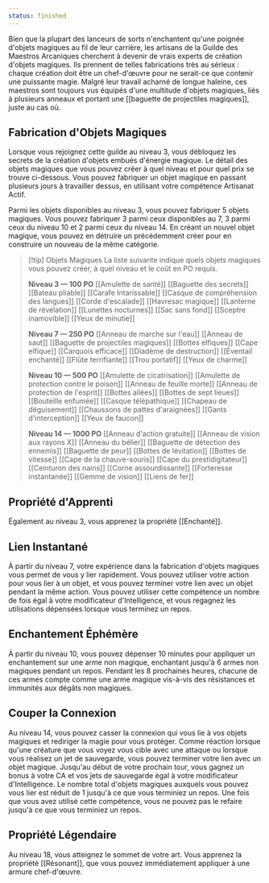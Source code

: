 ```yaml
---
status: finished
---
```

Bien que la plupart des lanceurs de sorts n'enchantent qu'une poignée d'objets magiques au fil de leur carrière, les artisans de la Guilde des Maestros Arcaniques cherchent à devenir de vrais experts de création d'objets magiques. Ils prennent de telles fabrications très au sérieux : chaque création doit être un chef-d'œuvre pour ne serait-ce que contenir une puissante magie. Malgré leur travail acharné de longue haleine, ces maestros sont toujours vus équipés d'une multitude d'objets magiques, liés à plusieurs anneaux et portant une [[baguette de projectiles magiques]], juste au cas où.

## Fabrication d'Objets Magiques

Lorsque vous rejoignez cette guilde au niveau 3, vous débloquez les secrets de la création d'objets embués d'énergie magique. Le détail des objets magiques que vous pouvez créer à quel niveau et pour quel prix se trouve ci-dessous. Vous pouvez fabriquer un objet magique en passant plusieurs jours à travailler dessus, en utilisant votre compétence Artisanat Actif.

Parmi les objets disponibles au niveau 3, vous pouvez fabriquer 5 objets magiques. Vous pouvez fabriquer 3 parmi ceux disponibles au 7, 3 parmi ceux du niveau 10 et 2 parmi ceux du niveau 14. En créant un nouvel objet magique, vous pouvez en détruire un précédemment créer pour en construire un nouveau de la même catégorie.

> [!tip] Objets Magiques
> La liste suivante indique quels objets magiques vous pouvez créer, à quel niveau et le coût en PO requis.
> 
> __Niveau 3 — 100 PO__
> [[Amulette de santé]]
> [[Baguette des secrets]]
> [[Bateau pliable]]
> [[Carafe Intarissable]]
> [[Casque de compréhension des langues]]
> [[Corde d'escalade]]
> [[Havresac magique]]
> [[Lanterne de révélation]]
> [[Lunettes nocturnes]]
> [[Sac sans fond]]
> [[Sceptre inamovible]]
> [[Yeux de minutie]]
> 
> __Niveau 7 — 250 PO__
> [[Anneau de marche sur l'eau]]
> [[Anneau de saut]]
> [[Baguette de projectiles magiques]]
> [[Bottes elfiques]]
> [[Cape elfique]]
> [[Carquois efficace]]
> [[Diadème de destruction]]
> [[Éventail enchanté]]
> [[Flûte terrifiante]]
> [[Trou portatif]]
> [[Yeux de charme]]
> 
> __Niveau 10 — 500 PO__
> [[Amulette de cicatrisation]]
> [[Amulette de protection contre le poison]]
> [[Anneau de feuille morte]]
> [[Anneau de protection de l'esprit]]
> [[Bottes ailées]]
> [[Bottes de sept lieues]]
> [[Bouteille enfumée]]
> [[Casque télépathique]]
> [[Chapeau de déguisement]]
> [[Chaussons de pattes d'araignées]]
> [[Gants d'interception]]
> [[Yeux de faucon]]
> 
> __Niveau 14 — 1000 PO__
> [[Anneau d'action gratuite]]
> [[Anneau de vision aux rayons X]]
> [[Anneau du bélier]]
> [[Baguette de détection des ennemis]]
> [[Baguette de peur]]
> [[Bottes de lévitation]]
> [[Bottes de vitesse]]
> [[Cape de la chauve-souris]]
> [[Cape du prestidigitateur]]
> [[Ceinturon des nains]]
> [[Corne assourdissante]]
> [[Forteresse instantanée]]
> [[Gemme de vision]]
> [[Liens de fer]]

## Propriété d'Apprenti

Également au niveau 3, vous apprenez la propriété [[Enchanté]].

## Lien Instantané

À partir du niveau 7, votre expérience dans la fabrication d'objets magiques vous permet de vous y lier rapidement. Vous pouvez utiliser votre action pour vous lier à un objet, et vous pouvez terminer votre lien avec un objet pendant la même action. Vous pouvez utiliser cette compétence un nombre de fois égal à votre modificateur d'Intelligence, et vous regagnez les utilisations dépensées lorsque vous terminez un repos.

## Enchantement Éphémère

À partir du niveau 10, vous pouvez dépenser 10 minutes pour appliquer un enchantement sur une arme non magique, enchantant jusqu'à 6 armes non magiques pendant un repos. Pendant les 8 prochaines heures, chacune de ces armes compte comme une arme magique vis-à-vis des résistances et immunités aux dégâts non magiques.

## Couper la Connexion

Au niveau 14, vous pouvez casser la connexion qui vous lie à vos objets magiques et rediriger la magie pour vous protéger. Comme réaction lorsque qu'une créature que vous voyez vous cible avec une attaque ou lorsque vous réalisez un jet de sauvegarde, vous pouvez terminer votre lien avec un objet magique. Jusqu'au début de votre prochain tour, vous gagnez un bonus à votre CA et vos jets de sauvegarde égal à votre modificateur d'Intelligence. Le nombre total d'objets magiques auxquels vous pouvez vous lier est réduit de 1 jusqu'à ce que vous terminiez un repos. Une fois que vous avez utilisé cette compétence, vous ne pouvez pas le refaire jusqu'à ce que vous terminiez un repos.

## Propriété Légendaire

Au niveau 18, vous atteignez le sommet de votre art. Vous apprenez la propriété [[Résonant]], que vous pouvez immédiatement appliquer à une armure chef-d'œuvre.

